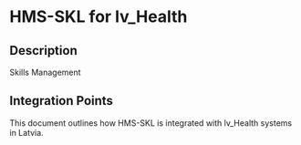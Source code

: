 # HMS-SKL for lv_Health

## Description

Skills Management

## Integration Points

This document outlines how HMS-SKL is integrated with lv_Health systems in Latvia.
